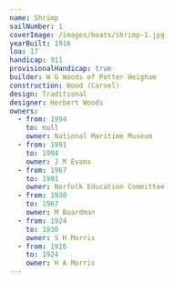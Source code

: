 ```yaml
---
name: Shrimp
sailNumber: 1
coverImage: /images/boats/shrimp-1.jpg
yearBuilt: 1916
loa: 17
handicap: 911
provisionalHandicap: true
builder: W G Woods of Potter Heigham
construction: Wood (Carvel)
design: Traditional
designer: Herbert Woods
owners:
  - from: 1994
    to: null
    owner: National Maritime Museum
  - from: 1991
    to: 1994
    owner: J M Evans
  - from: 1967
    to: 1991
    owner: Norfolk Education Committee
  - from: 1930
    to: 1967
    owner: M Boardman
  - from: 1924
    to: 1930
    owner: S H Morris
  - from: 1916
    to: 1924
    owner: H A Morris
---
```

